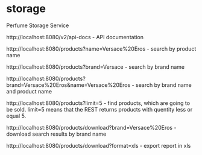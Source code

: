 # storage
Perfume Storage Service

http://localhost:8080/v2/api-docs - API documentation

http://localhost:8080/products?name=Versace%20Eros - search by product name

http://localhost:8080/products?brand=Versace - search by brand name

http://localhost:8080/products?brand=Versace%20Eros&name=Versace%20Eros - search by brand name and product name

http://localhost:8080/products?limit=5 - find products, which are going to be sold. limit=5 means that the REST returns products with quentity less or equal 5.


http://localhost:8080/products/download?brand=Versace%20Eros - download search results by brand name 

http://localhost:8080/products/download?format=xls - export report in xls
